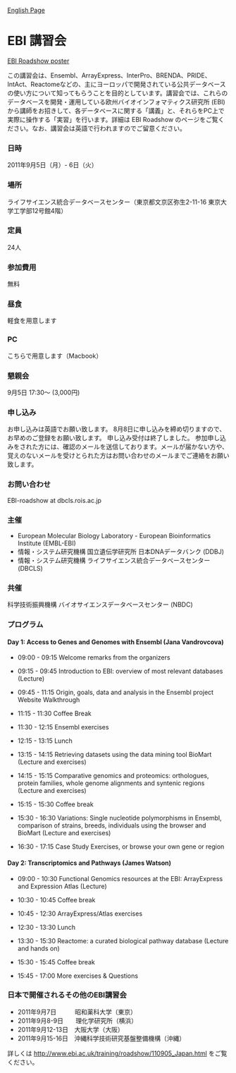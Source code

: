[English Page](english.md)

# EBI 講習会
[EBI Roadshow poster](EBIposter.pdf)

この講習会は、Ensembl、ArrayExpress、InterPro、BRENDA、PRIDE、IntAct、Reactomeなどの、主にヨーロッパで開発されている公共データベースの使い方について知ってもらうことを目的としています。講習会では、これらのデータベースを開発・運用している欧州バイオインフォマティクス研究所 (EBI) から講師をお招きして、各データベースに関する「講義」と、それらをPC上で実際に操作する「実習」を行います。詳細は EBI Roadshow のページをご覧ください。なお、講習会は英語で行われますのでご留意ください。

### 日時
2011年9月5日（月）- 6日（火）
### 場所
ライフサイエンス統合データベースセンター（東京都文京区弥生2-11-16 東京大学工学部12号館4階）
### 定員
24人
### 参加費用
無料
### 昼食
軽食を用意します
### PC
こちらで用意します（Macbook）
### 懇親会
9月5日 17:30～ (3,000円)
### 申し込み
お申し込みは英語でお願い致します。 
8月8日に申し込みを締め切りますので、お早めのご登録をお願い致します。 
申し込み受付は終了しました。
参加申し込みをされた方には、確認のメールを送信しております。メールが届かない方や、覚えのないメールを受けとられた方はお問い合わせのメールまでご連絡をお願い致します。
### お問い合わせ
EBI-roadshow at dbcls.rois.ac.jp
### 主催
- European Molecular Biology Laboratory - European Bioinformatics Institute (EMBL-EBI) 
- 情報・システム研究機構 国立遺伝学研究所 日本DNAデータバンク (DDBJ) 
- 情報・システム研究機構 ライフサイエンス統合データベースセンター (DBCLS) 
### 共催
科学技術振興機構 バイオサイエンスデータベースセンター (NBDC)

### プログラム
#### Day 1: Access to Genes and Genomes with Ensembl (Jana Vandrovcova)
- 09:00 - 09:15 Welcome remarks from the organizers 
- 09:15 - 09:45 Introduction to EBI: overview of most relevant databases (Lecture) 
- 09:45 - 11:15 Origin, goals, data and analysis in the Ensembl project Website Walkthrough 
- 11:15 - 11:30 Coffee Break 
- 11:30 - 12:15 Ensembl exercises 

- 12:15 - 13:15 Lunch 

- 13:15 - 14:15 Retrieving datasets using the data mining tool BioMart (Lecture and exercises) 
- 14:15 - 15:15 Comparative genomics and proteomics: orthologues, protein families, whole genome alignments and syntenic regions (Lecture and exercises) 
- 15:15 - 15:30 Coffee break 
- 15:30 - 16:30 Variations: Single nucleotide polymorphisms in Ensembl, comparison of strains, breeds, individuals using the browser and BioMart (Lecture and exercises) 
- 16:30 - 17:15 Case Study Exercises, or browse your own gene or region

#### Day 2: Transcriptomics and Pathways (James Watson)
- 09:00 - 10:30 Functional Genomics resources at the EBI: ArrayExpress and Expression Atlas (Lecture) 
- 10:30 - 10:45 Coffee break 
- 10:45 - 12:30 ArrayExpress/Atlas exercises 

- 12:30 - 13:30 Lunch 

- 13:30 - 15:30 Reactome: a curated biological pathway database (Lecture and hands on) 
- 15:30 - 15:45 Coffee break 
- 15:45 - 17:00 More exercises & Questions 

### 日本で開催されるその他のEBI講習会
- 2011年9月7日　　　昭和薬科大学（東京） 
- 2011年9月8-9日　　理化学研究所（横浜） 
- 2011年9月12-13日　大阪大学（大阪） 
- 2011年9月15-16日　沖縄科学技術研究基盤整備機構（沖縄）

詳しくは http://www.ebi.ac.uk/training/roadshow/110905_Japan.html をご覧ください。
